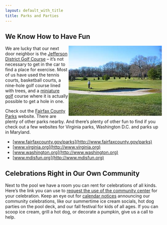 ```yaml
---
layout: default_with_title
title: Parks and Parties
---
```


## We Know How to Have Fun

<img alt="" src="images/golf_course.jpg" style="float: right;" />We are lucky that our next door neighbor is the [Jefferson District Golf Course](http://www.fairfaxcounty.gov/parks/golf/jefferson/) – it’s not necessary to get in the car to find a place for exercise. Most of us have used the tennis courts, basketball courts, a nine-hole golf course lined with trees, and a [miniature golf](http://www.fairfaxcounty.gov/parks/golf/jeffersongc/minigolf.htm) course where it is actually possible to get a hole in one.

Check out the [Fairfax County Parks](http://www.fairfaxcounty.gov/parks) website. There are plenty of other parks nearby. And there’s plenty of other fun to find if you check out a few websites for Virginia parks, Washington D.C. and parks up in Maryland.

*   [www.fairfaxcounty.gov/parks](http://www.fairfaxcounty.gov/parks)
*   [www.virginia.org](http://www.virginia.org)
*   [www.washington.org](http://www.washington.org)
*   [www.mdisfun.org](http://www.mdisfun.org)

## Celebrations Right in Our Own Community

Next to the pool we have a room you can rent for celebrations of all kinds. Here’s the link you can use to [request the use of the community center](https://skydrive.live.com/redir?resid=529E6218CA92DA58%211556) for your celebration. Keep an eye out for [calendar notices](https://www.google.com/calendar/hosted/pinewoodgreens.com/embed?src=pinewoodgreens.com_8dlgr29ukho8ps0v8dumvs4hq0%40group.calendar.google.com&ctz=America/New_York) announcing our community celebrations, like our summertime ice cream socials, hot dog parties on the pool deck, and our fall festival for kids of all ages. If you can scoop ice cream, grill a hot dog, or decorate a pumpkin, give us a call to help.

